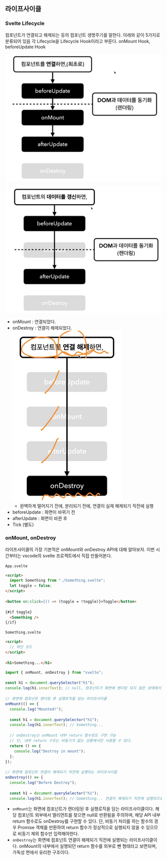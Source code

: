 ﻿## 라이프사이클

### Svelte Lifecycle

컴포넌트가 연결되고 해제되는 등의 컴포넌트 생명주기를 말한다. 아래와 같이 5가지로 분류되어 있음
각 Lifecycle을 Lifecycle Hook이라고 부른다. onMount Hook, beforeUpdate Hook

![](../img/220613-1.png)

![](../img/220613-2.png)

- onMount : 연결되었다.
- onDestroy : 연결이 해제되었다.
  ![](../img/220613-3.png)
  - 완벽하게 떨어지기 전에, 분리되기 전에, 연결이 실제 해제되기 직전에 실행
- beforeUpdate : 화면이 바뀌기 전
- afterUpdate : 화면이 바뀐 후
- Tick (별도)

### onMount, onDestroy

라이프사이클의 가장 기본적은 onMount와 onDestroy API에 대해 알아보자. 이번 시간부터는 vscode의 svelte 프로젝트에서 직접 만들어본다.

`App.svelte`

```html
<script>
  import Something from "./Something.svelte";
  let toggle = false;
</script>

<button on:click={() => (toggle = !toggle)}>Toggle</button>

{#if toggle}
  <Something />
{/if}
```

`Something.svelte`

```html
<script>
  // 하단 코드
</script>

<h1>Something...</h1>
```

```jsx
import { onMount, onDestroy } from "svelte";

const h1 = document.querySelector("h1");
console.log(h1.innerText); // null, 컴포넌트가 화면에 렌더링 되지 않은 상태에서 찾았기 때문

// 화면에 컴포넌트 렌더링 후 실행로직을 담는 라이프사이클
onMount(() => {
  console.log("Mounted!");

  const h1 = document.querySelector("h1");
  console.log(h1.innerText); // Something...

  // onDestroy는 onMount 내부 return 함수로도 구현 가능
  // 단, 내부 return 구조는 비동기가 없는 상황에서만 사용할 수 있다.
  return () => {
    console.log("Destroy in mount");
  };
});

// 화면에 컴포넌트 연결이 해제되기 직전에 실행되는 라이프사이클
onDestroy(() => {
  console.log("Before Destroy");

  const h1 = document.querySelector("h1");
  console.log(h1.innerText); // Something... 연결이 해제되기 직전에 실행되므로 값이 담긴다.
```

- `onMount`는 화면에 컴포넌트가 렌더링된 후 실행로직을 담는 라이프사이클이다.
  해당 컴포넌트 외부에서 엘리먼트를 찾으면 null로 반환됨을 주의하며, 해당 API 내부 return 함수로도 onDestroy를 구현할 수 있다.
  단, 비동기 처리를 하는 함수의 경우 Promise 객체를 반환하여 return 함수가 정상적으로 실행되지 않을 수 있으므로 비동기 제외 함수만 입력해야한다.
- `onDestroy`는 화면에 컴포넌트 연결이 해제되기 직전에 실행되는 라이프사이클이다.
  onMount의 내부에서 실행되던 return 함수를 외부로 뺀 형태라고 보면되며, 가독성 면에서 유리한 구조이다.
